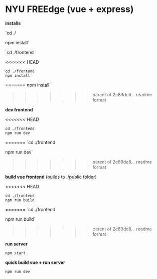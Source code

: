 # NYU FREEdge (vue + express)


**installs**

`cd ./

npm install`

`cd ./frontend

<<<<<<< HEAD
```cli
cd ./frontend
npm install
```
=======
npm install`
>>>>>>> parent of 2c89dc8... readme format



**dev frontend**

<<<<<<< HEAD
```cli
cd ./frontend
npm run dev
```
=======
`cd ./frontend

npm run dev`
>>>>>>> parent of 2c89dc8... readme format



**build vue frontend** (builds to ./public folder)

<<<<<<< HEAD
```cli
cd ./frontend
npm run build
```
=======
`cd ./frontend

npm run build`
>>>>>>> parent of 2c89dc8... readme format



**run server**

`npm start`



**quick build vue + run server**

`npm run dev`
